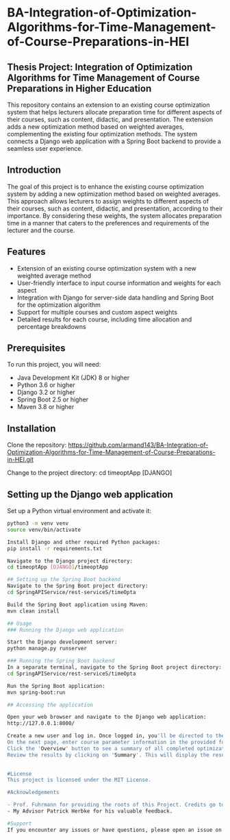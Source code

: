 
# BA-Integration-of-Optimization-Algorithms-for-Time-Management-of-Course-Preparations-in-HEI 

## Thesis Project: Integration of Optimization Algorithms for Time Management of Course Preparations in Higher Education

This repository contains an extension to an existing course optimization system that helps lecturers allocate preparation time for different aspects of their courses, such as content, didactic, and presentation. The extension adds a new optimization method based on weighted averages, complementing the existing four optimization methods. The system connects a Django web application with a Spring Boot backend to provide a seamless user experience.

## Introduction

The goal of this project is to enhance the existing course optimization system by adding a new optimization method based on weighted averages. This approach allows lecturers to assign weights to different aspects of their courses, such as content, didactic, and presentation, according to their importance. By considering these weights, the system allocates preparation time in a manner that caters to the preferences and requirements of the lecturer and the course.

## Features

- Extension of an existing course optimization system with a new weighted average method
- User-friendly interface to input course information and weights for each aspect
- Integration with Django for server-side data handling and Spring Boot for the optimization algorithm
- Support for multiple courses and custom aspect weights
- Detailed results for each course, including time allocation and percentage breakdowns

## Prerequisites

To run this project, you will need:

- Java Development Kit (JDK) 8 or higher
- Python 3.6 or higher
- Django 3.2 or higher
- Spring Boot 2.5 or higher
- Maven 3.8 or higher

## Installation

Clone the repository:
https://github.com/armand143/BA-Integration-of-Optimization-Algorithms-for-Time-Management-of-Course-Preparations-in-HEI.git

Change to the project directory:
cd timeoptApp [DJANGO]


## Setting up the Django web application

Set up a Python virtual environment and activate it:

```bash
python3 -m venv venv
source venv/bin/activate

Install Django and other required Python packages:
pip install -r requirements.txt

Navigate to the Django project directory:
cd timeoptApp [DJANGO]/timeoptApp

## Setting up the Spring Boot backend
Navigate to the Spring Boot project directory:
cd SpringAPIService/rest-serviceS/timeOpta

Build the Spring Boot application using Maven:
mvn clean install

## Usage
### Running the Django web application

Start the Django development server:
python manage.py runserver

### Running the Spring Boot backend
In a separate terminal, navigate to the Spring Boot project directory:
cd SpringAPIService/rest-serviceS/timeOpta

Run the Spring Boot application:
mvn spring-boot:run

## Accessing the application

Open your web browser and navigate to the Django web application:
http://127.0.0.1:8000/

Create a new user and log in. Once logged in, you'll be directed to the Profile Page, where you can update your profile information, select already available courses or create new ones, and start the optimization process by clicking on the big green button below.
On the next page, enter course parameter information in the provided form, along with an estimate of the time you think will be sufficient for each course. Tooltips are available on hover to provide more insight into each parameter.
Click the 'Overview' button to see a summary of all completed optimization runs. On the next page, run the optimization process (click 'Optimize') to obtain the time allocation results.
Review the results by clicking on 'Summary'. This will display the results of all optimization strategies along with an evaluation done using Mean Absolute Deviation (MAD) and Standard Deviation (STD) metrics.

    
#License
This project is licensed under the MIT License.

#Acknowledgements

- Prof. Fuhrmann for providing the roots of this Project. Credits go to him for the time allocation algorithm that's been used here. 
- My Advisor Patrick Herbke for his valuable feedback. 

#Support
If you encounter any issues or have questions, please open an issue on the GitHub repository.
